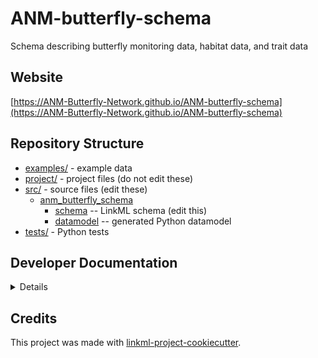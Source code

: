 # ANM-butterfly-schema

Schema describing butterfly monitoring data, habitat data, and trait data

## Website

[https://ANM-Butterfly-Network.github.io/ANM-butterfly-schema](https://ANM-Butterfly-Network.github.io/ANM-butterfly-schema)

## Repository Structure

* [examples/](examples/) - example data
* [project/](project/) - project files (do not edit these)
* [src/](src/) - source files (edit these)
  * [anm_butterfly_schema](src/anm_butterfly_schema)
    * [schema](src/anm_butterfly_schema/schema) -- LinkML schema
      (edit this)
    * [datamodel](src/anm_butterfly_schema/datamodel) -- generated
      Python datamodel
* [tests/](tests/) - Python tests

## Developer Documentation

<details>
Use the `make` command to generate project artefacts:

* `make all`: make everything
* `make deploy`: deploys site
</details>

## Credits

This project was made with
[linkml-project-cookiecutter](https://github.com/linkml/linkml-project-cookiecutter).
